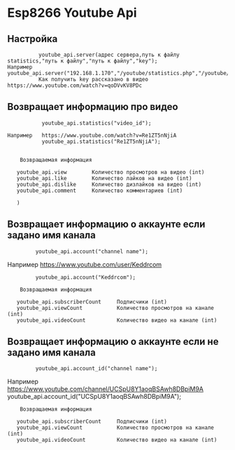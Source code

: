 # Esp8266 Youtube Api  

##  Настройка
                                          
              youtube_api.server(адрес сервера,путь к файлу statistics,"путь к файлу","путь к файлу","key");
    Например  youtube_api.server("192.168.1.170","/youtube/statistics.php","/youtube/channels.php","/youtube/channels_id.php","kIys7WFP6ISc64lr4mmBuutDw8jig");
              Как получить key рассказано в видео https://www.youtube.com/watch?v=qoDVvKV8PDc


## Возвращает информацию про  видео

               youtube_api.statistics("video_id");

    Например   https://www.youtube.com/watch?v=Re1ZT5nNjiA
	           youtube_api.statistics("Re1ZT5nNjiA");
             

        Возвращаемая информация
  
       youtube_api.view        Kоличество просмотров на видео (int)
       youtube_api.like        Kоличество лайков на видео (int)
       youtube_api.dislike     Kоличество дизлайков на видео (int)
       youtube_api.comment     Kоличество комментариев (int)

       )
  
 ## Возвращает информацию о  аккаунте если задано имя канала      
   
             youtube_api.account("channel name");

   Например  https://www.youtube.com/user/Keddrcom
   
             youtube_api.account("Keddrcom");  
  
        Возвращаемая информация
  
       youtube_api.subscriberCount     Подписчики (int)
       youtube_api.viewCount           Количество просмотров на канале (int)
       youtube_api.videoCount          Количество видео на канале (int) 
    
 ## Возвращает информацию о  аккаунте если не задано имя канала      
   
             youtube_api.account_id("channel name");

   Например  https://www.youtube.com/channel/UCSpU8Y1aoqBSAwh8DBpiM9A
             youtube_api.account_id("UCSpU8Y1aoqBSAwh8DBpiM9A"); 
  
        Возвращаемая информация
  
       youtube_api.subscriberCount     Подписчики (int)
       youtube_api.viewCount           Количество просмотров на канале (int)
       youtube_api.videoCount          Количество видео на канале (int) 

 
